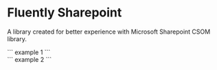 # Fluently Sharepoint
A library created for better experience with Microsoft Sharepoint CSOM library.

<div markdown="0" class="two-columns">
  <div markdown="1" class="column">
    ```
    example 1
    ```
  </div>
  <div markdown="1" class="column">
    ```
    example 2
    ```
  </div>
</div>
